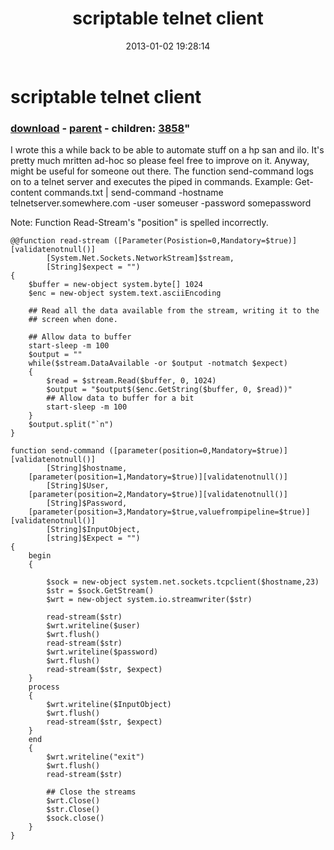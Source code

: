 ﻿---
pid:            3857
parent:         2683
children:       3858
poster:         TJC57
title:          scriptable telnet client
date:           2013-01-02 19:28:14
format:         posh
---

# scriptable telnet client

### [download](3857.ps1) - [parent](2683.md) - children: [3858](3858.md)"

I wrote this a while back to be able to automate stuff on a hp san and ilo. It's pretty much mritten ad-hoc so please feel free to improve on it. Anyway, might be useful for someone out there. The function send-command logs on to a telnet server and executes the piped in commands.
Example:
Get-content commands.txt | send-command -hostname telnetserver.somewhere.com -user someuser -password somepassword

Note: Function Read-Stream's "position" is spelled incorrectly.


```posh
@@function read-stream ([Parameter(Posistion=0,Mandatory=$true)][validatenotnull()]
		[System.Net.Sockets.NetworkStream]$stream,
		[String]$expect = "")
{
	$buffer = new-object system.byte[] 1024
	$enc = new-object system.text.asciiEncoding

	## Read all the data available from the stream, writing it to the 
	## screen when done.

	## Allow data to buffer
	start-sleep -m 100
	$output = ""
	while($stream.DataAvailable -or $output -notmatch $expect)
	{   
		$read = $stream.Read($buffer, 0, 1024)    
		$output = "$output$($enc.GetString($buffer, 0, $read))"
		## Allow data to buffer for a bit 
		start-sleep -m 100
	}
	$output.split("`n")
}

function send-command ([parameter(position=0,Mandatory=$true)][validatenotnull()]
		[String]$hostname,
	[parameter(position=1,Mandatory=$true)][validatenotnull()]
		[String]$User,
	[parameter(position=2,Mandatory=$true)][validatenotnull()]
		[String]$Password, 
	[parameter(position=3,Mandatory=$true,valuefrompipeline=$true)][validatenotnull()]
		[String]$InputObject,
		[string]$Expect = "")
{
	begin
	{
		
		$sock = new-object system.net.sockets.tcpclient($hostname,23)
		$str = $sock.GetStream()
		$wrt = new-object system.io.streamwriter($str)
		
		read-stream($str)
		$wrt.writeline($user)
		$wrt.flush()
		read-stream($str)
		$wrt.writeline($password)
		$wrt.flush()
		read-stream($str, $expect)
	}
	process
	{
		$wrt.writeline($InputObject)
		$wrt.flush()
		read-stream($str, $expect)
	}
	end
	{
		$wrt.writeline("exit")
		$wrt.flush()
		read-stream($str)

		## Close the streams 
		$wrt.Close()
		$str.Close()
		$sock.close()
	}
}
```
